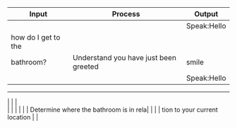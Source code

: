 
|Input              |Process                                 |Output                                               |
|-------------------|----------------------------------------|-----------------------------------------------------|
|                   |                                        | Speak:Hello                                         |
|how do I get to the|
 bathroom?          |Understand you have just been greeted   |smile                                         |
|                   |                                        | Speak:Hello                                         |
------------------------------------------------------------------------------
|                   |                                        |                           
|                   |                                        |                              |
|                   | Determine where the bathroom is in rela|                              |
|                   |   tion to your current location        |                     | 

 







